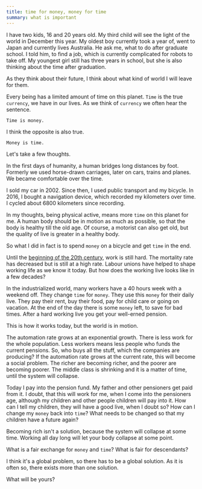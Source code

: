 ```yaml
---
title: time for money, money for time
summary: what is important
---
```


I have two kids, 16 and 20 years old.
My third child will see the light of the world in December this year.
My oldest boy currently took a year of, went to Japan and currently lives Australia. 
He ask me, what to do after graduate school.
I told him, to find a job, which is currently complicated for robots to take off.
My youngest girl still has three years in school, but she is also thinking about the time after graduation.

As they think about their future, I think about what kind of world I will leave for them.

Every being has a limited amount of time on this planet.
`Time` is the true `currency`, we have in our lives.
As we think of `currency` we often hear the sentence.

    Time is money.

I think the opposite is also true.

    Money is time.

Let's take a few thoughts.

<!--more-->

In the first days of humanity, a human bridges long distances by foot. 
Formerly we used horse-drawn carriages, later on cars, trains and planes. 
We became comfortable over the time.

I sold my car in 2002.
Since then, I used public transport and my bicycle.
In 2016, I bought a navigation device, which recorded my kilometers over time.
I cycled about 6800 kilometers since recording.

In my thoughts, being physical active, means more `time` on this planet for me.
A human body should be in motion as much as possible, so that the body is healthy till the old age.
Of course, a motorist can also get old, but the quality of live is greater in a healthy body.

So what I did in fact is to spend `money` on a bicycle and get `time` in the end.

Until the [beginning of the 20th century][industrialRevolution], work is still hard.
The mortality rate has decreased but is still at a high rate.
Labour unions have helped to shape working life as we know it today.
But how does the working live looks like in a few decades?

In the industrialized world, many workers have a 40 hours week with a weekend off.
They change `time` for `money`.
They use this `money` for their daily live. 
They pay their rent, buy their food, pay for child care or going on vacation.
At the end of the day there is some `money` left, to save for bad times.
After a hard working live you get your well-erned pension.

This is how it works today, but the world is in motion.

The automation rate grows at an exponential growth. 
There is less work for the whole population.
Less workers means less people who funds the current pensions.
So, who buys all the stuff, which the companies are producing?
If the automation rate grows at the current rate, this will become a social problem.
The richer are becoming richer, and the poorer are becoming poorer.
The middle class is shrinking and it is a matter of time, until the system will collapse.

Today I pay into the pension fund.
My father and other pensioners get paid from it.
I doubt, that this will work for me, when I come into the pensioners age, although my children and other people children will pay into it.
How can I tell my children, they will have a good live, when I doubt so?
How can I change my `money` back into `time`?
What needs to be changed so that my children have a future again?

Becoming rich isn't a solution, because the system will collapse at some time.
Working all day long will let your body collapse at some point.

What is a fair exchange for `money` and `time`?
What is fair for descendants?

I think it's a global problem, so there has to be a global solution.
As it is often so, there exists more than one solution.

What will be yours?

[industrialRevolution]: https://en.wikipedia.org/wiki/Life_in_Great_Britain_during_the_Industrial_Revolution
